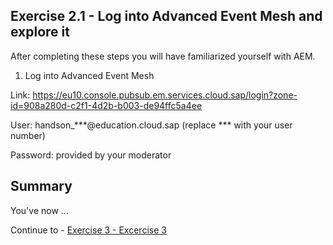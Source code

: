 ## Exercise 2.1 - Log into Advanced Event Mesh and explore it

After completing these steps you will have familiarized yourself with AEM.

1. Log into Advanced Event Mesh

Link: https://eu10.console.pubsub.em.services.cloud.sap/login?zone-id=908a280d-c2f1-4d2b-b003-de94ffc5a4ee

User: handson_***@education.cloud.sap (replace *** with your user number)

Password: provided by your moderator

## Summary

You've now ...

Continue to - [Exercise 3 - Excercise 3 ](../ex3/README.md)
